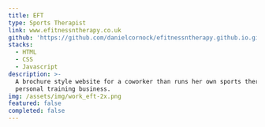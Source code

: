 ```yaml
---
title: EFT
type: Sports Therapist
link: www.efitnessntherapy.co.uk
github: 'https://github.com/danielcornock/efitnessntherapy.github.io.git'
stacks:
  - HTML
  - CSS
  - Javascript
description: >-
  A brochure style website for a coworker than runs her own sports therapy &
  personal training business.
img: /assets/img/work_eft-2x.png
featured: false
completed: false
---
```


